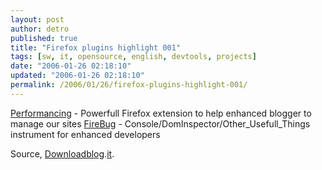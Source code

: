 ```yaml
---
layout: post
author: detro
published: true
title: "Firefox plugins highlight 001"
tags: [sw, it, opensource, english, devtools, projects]
date: "2006-01-26 02:18:10"
updated: "2006-01-26 02:18:10"
permalink: /2006/01/26/firefox-plugins-highlight-001/
---
```


<a href="http://performancing.com/node/945">Performancing</a> - Powerfull Firefox extension to help enhanced blogger to manage our sites
<a href="http://www.joehewitt.com/software/firebug/">FireBug</a> - Console/DomInspector/Other_Usefull_Things instrument for enhanced developers

Source, <a href="http://www.downloadblog.it/post/1254/performancing-11-per-firefox">Downloadblog</a>.<a href="http://www.downloadblog.it/post/1252/firebug-estensione-per-firefox-per-analizzare-javascript-css-xm-ajax">it</a>.
